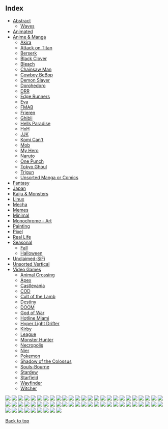 
## Index

- [Abstract](https://github.com/RickyFoots/Wallpapers/blob/main/zz%20pages%20zz/Abstract.md)
  - [Waves](https://github.com/RickyFoots/Wallpapers/blob/main/zz%20pages%20zz/Waves.md)
- [Animated](https://github.com/RickyFoots/Wallpapers/blob/main/zz%20pages%20zz/Animated.md)
- [Anime & Manga](https://github.com/RickyFoots/Wallpapers/blob/main/zz%20pages%20zz/Anime-&-Manga.md)
  - [Akira](https://github.com/RickyFoots/Wallpapers/blob/main/zz%20pages%20zz/Akira.md)
  - [Attack on Titan](https://github.com/RickyFoots/Wallpapers/blob/main/zz%20pages%20zz/Attack-on-Titan.md)
  - [Berserk](https://github.com/RickyFoots/Wallpapers/blob/main/zz%20pages%20zz/Berserk.md)
  - [Black Clover](https://github.com/RickyFoots/Wallpapers/blob/main/zz%20pages%20zz/Black-Clover.md)
  - [Bleach](https://github.com/RickyFoots/Wallpapers/blob/main/zz%20pages%20zz/Bleach.md)
  - [Chainsaw Man](https://github.com/RickyFoots/Wallpapers/blob/main/zz%20pages%20zz/Chainsaw-Man.md)
  - [Cowboy BeBop](https://github.com/RickyFoots/Wallpapers/blob/main/zz%20pages%20zz/Cowboy-BeBop.md)
  - [Demon Slayer](https://github.com/RickyFoots/Wallpapers/blob/main/zz%20pages%20zz/Demon-Slayer.md)
  - [Dorohedoro](https://github.com/RickyFoots/Wallpapers/blob/main/zz%20pages%20zz/Dorohedoro.md)
  - [DRR](https://github.com/RickyFoots/Wallpapers/blob/main/zz%20pages%20zz/DRR.md)
  - [Edge Runners](https://github.com/RickyFoots/Wallpapers/blob/main/zz%20pages%20zz/Edge-Runners.md)
  - [Eva](https://github.com/RickyFoots/Wallpapers/blob/main/zz%20pages%20zz/Eva.md)
  - [FMAB](https://github.com/RickyFoots/Wallpapers/blob/main/zz%20pages%20zz/FMAB.md)
  - [Frieren](https://github.com/RickyFoots/Wallpapers/blob/main/zz%20pages%20zz/Frieren.md)
  - [Ghibli](https://github.com/RickyFoots/Wallpapers/blob/main/zz%20pages%20zz/Ghibli.md)
  - [Hells Paradise](https://github.com/RickyFoots/Wallpapers/blob/main/zz%20pages%20zz/Hells-Paradise.md)
  - [HxH](https://github.com/RickyFoots/Wallpapers/blob/main/zz%20pages%20zz/HxH.md)
  - [JJK](https://github.com/RickyFoots/Wallpapers/blob/main/zz%20pages%20zz/JJK.md)
  - [Komi Can't](https://github.com/RickyFoots/Wallpapers/blob/main/zz%20pages%20zz/Komi-Can't.md)
  - [Mob](https://github.com/RickyFoots/Wallpapers/blob/main/zz%20pages%20zz/Mob.md)
  - [My Hero](https://github.com/RickyFoots/Wallpapers/blob/main/zz%20pages%20zz/My-Hero.md)
  - [Naruto](https://github.com/RickyFoots/Wallpapers/blob/main/zz%20pages%20zz/Naruto.md)
  - [One Punch](https://github.com/RickyFoots/Wallpapers/blob/main/zz%20pages%20zz/One-Punch.md)
  - [Tokyo Ghoul](https://github.com/RickyFoots/Wallpapers/blob/main/zz%20pages%20zz/Tokyo-Ghoul.md)
  - [Trigun](https://github.com/RickyFoots/Wallpapers/blob/main/zz%20pages%20zz/Trigun.md)
  - [Unsorted Manga or Comics](https://github.com/RickyFoots/Wallpapers/blob/main/zz%20pages%20zz/Unsorted-Manga-or-Comics.md)
- [Fantasy](https://github.com/RickyFoots/Wallpapers/blob/main/zz%20pages%20zz/Fantasy.md)
- [Japan](https://github.com/RickyFoots/Wallpapers/blob/main/zz%20pages%20zz/Japan.md)
- [Kaiju & Monsters](https://github.com/RickyFoots/Wallpapers/blob/main/zz%20pages%20zz/Kaiju-&-Monsters.md)
- [Linux](https://github.com/RickyFoots/Wallpapers/blob/main/zz%20pages%20zz/Linux.md)
- [Mecha](https://github.com/RickyFoots/Wallpapers/blob/main/zz%20pages%20zz/Mecha.md)
- [Memes](https://github.com/RickyFoots/Wallpapers/blob/main/zz%20pages%20zz/Memes.md)
- [Minimal](https://github.com/RickyFoots/Wallpapers/blob/main/zz%20pages%20zz/Minimal.md)
- [Monochrome - Art](https://github.com/RickyFoots/Wallpapers/blob/main/zz%20pages%20zz/Monochrome-Art.md)
- [Painting](https://github.com/RickyFoots/Wallpapers/blob/main/zz%20pages%20zz/Painting.md)
- [Pixel](https://github.com/RickyFoots/Wallpapers/blob/main/zz%20pages%20zz/Pixel.md)
- [Real Life](https://github.com/RickyFoots/Wallpapers/blob/main/zz%20pages%20zz/Real-Life.md)
- [Seasonal](https://github.com/RickyFoots/Wallpapers/blob/main/zz%20pages%20zz/Seasonal.md)
  - [Fall](https://github.com/RickyFoots/Wallpapers/blob/main/zz%20pages%20zz/Fall.md)
  - [Halloween](https://github.com/RickyFoots/Wallpapers/blob/main/zz%20pages%20zz/Halloween.md)
- [Unclaimed-SiFi](https://github.com/RickyFoots/Wallpapers/blob/main/zz%20pages%20zz/Unclaimed-SiFi.md)
- [Unsorted Vertical](https://github.com/RickyFoots/Wallpapers/blob/main/zz%20pages%20zz/Unsorted-Vertical.md)
- [Video Games](https://github.com/RickyFoots/Wallpapers/blob/main/zz%20pages%20zz/Video-Games.md)
  - [Animal Crossing](https://github.com/RickyFoots/Wallpapers/blob/main/zz%20pages%20zz/Animal-Crossing.md)
  - [Apex](https://github.com/RickyFoots/Wallpapers/blob/main/zz%20pages%20zz/Apex.md)
  - [Castlevania](https://github.com/RickyFoots/Wallpapers/blob/main/zz%20pages%20zz/Castlevania.md)
  - [COD](https://github.com/RickyFoots/Wallpapers/blob/main/zz%20pages%20zz/COD.md)
  - [Cult of the Lamb](https://github.com/RickyFoots/Wallpapers/blob/main/zz%20pages%20zz/Cult-of-the-Lamb.md)
  - [Destiny](https://github.com/RickyFoots/Wallpapers/blob/main/zz%20pages%20zz/Destiny.md)
  - [DOOM](https://github.com/RickyFoots/Wallpapers/blob/main/zz%20pages%20zz/DOOM.md)
  - [God of War](https://github.com/RickyFoots/Wallpapers/blob/main/zz%20pages%20zz/God-of-War.md)
  - [Hotline Miami](https://github.com/RickyFoots/Wallpapers/blob/main/zz%20pages%20zz/Hotline-Miami.md)
  - [Hyper Light Drifter](https://github.com/RickyFoots/Wallpapers/blob/main/zz%20pages%20zz/Hyper-Light-Drifter.md)
  - [Kirby](https://github.com/RickyFoots/Wallpapers/blob/main/zz%20pages%20zz/Kirby.md)
  - [League](https://github.com/RickyFoots/Wallpapers/blob/main/zz%20pages%20zz/League.md)
  - [Monster Hunter](https://github.com/RickyFoots/Wallpapers/blob/main/zz%20pages%20zz/Monster-Hunter.md)
  - [Necropolis](https://github.com/RickyFoots/Wallpapers/blob/main/zz%20pages%20zz/Necropolis.md)
  - [Nier](https://github.com/RickyFoots/Wallpapers/blob/main/zz%20pages%20zz/Nier.md)
  - [Pokemon](https://github.com/RickyFoots/Wallpapers/blob/main/zz%20pages%20zz/Pokemon.md)
  - [Shadow of the Colossus](https://github.com/RickyFoots/Wallpapers/blob/main/zz%20pages%20zz/Shadow-of-the-Colossus.md)
  - [Souls-Bourne](https://github.com/RickyFoots/Wallpapers/blob/main/zz%20pages%20zz/Souls-Bourne.md)
  - [Stardew](https://github.com/RickyFoots/Wallpapers/blob/main/zz%20pages%20zz/Stardew.md)
  - [Starfield](https://github.com/RickyFoots/Wallpapers/blob/main/zz%20pages%20zz/Starfield.md)
  - [Wayfinder](https://github.com/RickyFoots/Wallpapers/blob/main/zz%20pages%20zz/Wayfinder.md)
  - [Witcher](https://github.com/RickyFoots/Wallpapers/blob/main/zz%20pages%20zz/Witcher.md)

</h1>

<img src="https://github.com/RickyFoots/Wallpapers/blob/main/Painting/00030.png">

<img src="https://github.com/RickyFoots/Wallpapers/blob/main/Painting/00111.png">

<img src="https://github.com/RickyFoots/Wallpapers/blob/main/Painting/00139.png">

<img src="https://github.com/RickyFoots/Wallpapers/blob/main/Painting/00224.jpg">

<img src="https://github.com/RickyFoots/Wallpapers/blob/main/Painting/00239.jpg">

<img src="https://github.com/RickyFoots/Wallpapers/blob/main/Painting/00245.png">

<img src="https://github.com/RickyFoots/Wallpapers/blob/main/Painting/00271.png">

<img src="https://github.com/RickyFoots/Wallpapers/blob/main/Painting/00279.jpg">

<img src="https://github.com/RickyFoots/Wallpapers/blob/main/Painting/00280.png">

<img src="https://github.com/RickyFoots/Wallpapers/blob/main/Painting/00288.png">

<img src="https://github.com/RickyFoots/Wallpapers/blob/main/Painting/00293.jpg">

<img src="https://github.com/RickyFoots/Wallpapers/blob/main/Painting/00294.png">

<img src="https://github.com/RickyFoots/Wallpapers/blob/main/Painting/00306.png">

<img src="https://github.com/RickyFoots/Wallpapers/blob/main/Painting/00355.png">

<img src="https://github.com/RickyFoots/Wallpapers/blob/main/Painting/01.jpg">

<img src="https://github.com/RickyFoots/Wallpapers/blob/main/Painting/02.jpg">

<img src="https://github.com/RickyFoots/Wallpapers/blob/main/Painting/03.jpg">

<img src="https://github.com/RickyFoots/Wallpapers/blob/main/Painting/04.jpg">

<img src="https://github.com/RickyFoots/Wallpapers/blob/main/Painting/05.jpg">

<img src="https://github.com/RickyFoots/Wallpapers/blob/main/Painting/06.jpg">

<img src="https://github.com/RickyFoots/Wallpapers/blob/main/Painting/06.png">

<img src="https://github.com/RickyFoots/Wallpapers/blob/main/Painting/07.jpg">

<img src="https://github.com/RickyFoots/Wallpapers/blob/main/Painting/07.png">

<img src="https://github.com/RickyFoots/Wallpapers/blob/main/Painting/08.jpg">

<img src="https://github.com/RickyFoots/Wallpapers/blob/main/Painting/08.png">

<img src="https://github.com/RickyFoots/Wallpapers/blob/main/Painting/10 - IkFbADX.png">

<img src="https://github.com/RickyFoots/Wallpapers/blob/main/Painting/10.jpg">

<img src="https://github.com/RickyFoots/Wallpapers/blob/main/Painting/11 - GdW27Qi.png">

<img src="https://github.com/RickyFoots/Wallpapers/blob/main/Painting/11 - hM2j0Vz.jpg">

<img src="https://github.com/RickyFoots/Wallpapers/blob/main/Painting/11.jpg">

<img src="https://github.com/RickyFoots/Wallpapers/blob/main/Painting/12 - KmFVtFp.png">

<img src="https://github.com/RickyFoots/Wallpapers/blob/main/Painting/12.jpg">

<img src="https://github.com/RickyFoots/Wallpapers/blob/main/Painting/13 - p4TIlyS.jpg">

<img src="https://github.com/RickyFoots/Wallpapers/blob/main/Painting/13.jpg">

<img src="https://github.com/RickyFoots/Wallpapers/blob/main/Painting/1330761.png">

<img src="https://github.com/RickyFoots/Wallpapers/blob/main/Painting/14 - BgotbjS.jpg">

<img src="https://github.com/RickyFoots/Wallpapers/blob/main/Painting/14 - M5yq3il.jpg">

<img src="https://github.com/RickyFoots/Wallpapers/blob/main/Painting/14.jpg">

<img src="https://github.com/RickyFoots/Wallpapers/blob/main/Painting/15.jpg">

<img src="https://github.com/RickyFoots/Wallpapers/blob/main/Painting/16.jpg">

<img src="https://github.com/RickyFoots/Wallpapers/blob/main/Painting/1638597695178.jpg">

<img src="https://github.com/RickyFoots/Wallpapers/blob/main/Painting/17.jpg">

<img src="https://github.com/RickyFoots/Wallpapers/blob/main/Painting/18.jpg">

<img src="https://github.com/RickyFoots/Wallpapers/blob/main/Painting/180-1806618_anime-landscape-scenery-clouds-stars-buildings-anime-landscape.jpg">

<img src="https://github.com/RickyFoots/Wallpapers/blob/main/Painting/19.jpg">

<img src="https://github.com/RickyFoots/Wallpapers/blob/main/Painting/1okwkjy3l3l71.png">

<img src="https://github.com/RickyFoots/Wallpapers/blob/main/Painting/20.jpg">

<img src="https://github.com/RickyFoots/Wallpapers/blob/main/Painting/20210817_004904.jpg">

<img src="https://github.com/RickyFoots/Wallpapers/blob/main/Painting/20220329_2038_GGAC_Discovery_Station_NO.1——_Explorer”.jpg">

<img src="https://github.com/RickyFoots/Wallpapers/blob/main/Painting/20220329_2038_The_Aeneid.jpg">

<img src="https://github.com/RickyFoots/Wallpapers/blob/main/Painting/20220404_2100_Do_not_disturb.jpg">

<img src="https://github.com/RickyFoots/Wallpapers/blob/main/Painting/20220404_2100_The_Observer.jpg">

<img src="https://github.com/RickyFoots/Wallpapers/blob/main/Painting/20220407_1454_Como_Lighthouse_02__Backgrounds_For_Animation_Course.jpg">

<img src="https://github.com/RickyFoots/Wallpapers/blob/main/Painting/20220416_1756_Japan.jpg">

<img src="https://github.com/RickyFoots/Wallpapers/blob/main/Painting/20220427_2307_Badlands_National_Park_Study.jpg">

<img src="https://github.com/RickyFoots/Wallpapers/blob/main/Painting/20220427_2307_Death_Valley_National_Park.jpg">

<img src="https://github.com/RickyFoots/Wallpapers/blob/main/Painting/20220427_2307_Virtual_Plein_Air_Studies.jpg">

<img src="https://github.com/RickyFoots/Wallpapers/blob/main/Painting/20220523_1613_Seabreeze_03.jpg">

<img src="https://github.com/RickyFoots/Wallpapers/blob/main/Painting/20220605_2252_The_Last_Great_Ahamkara.jpg">

[Back to top](#Index)

